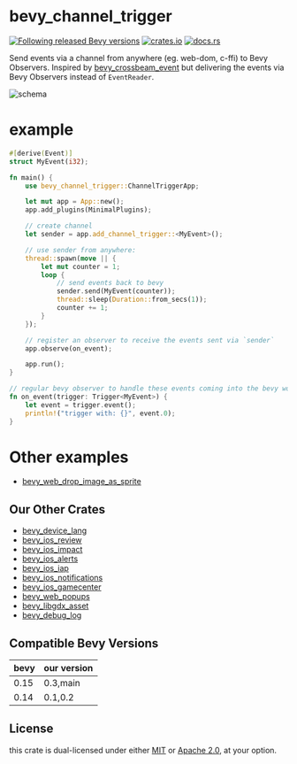# bevy_channel_trigger

[![Following released Bevy versions](https://img.shields.io/badge/Bevy%20tracking-released%20version-lightblue)](https://bevyengine.org/learn/quick-start/plugin-development/#main-branch-tracking)
[![crates.io](https://img.shields.io/crates/v/bevy_channel_trigger)](https://crates.io/crates/bevy_channel_trigger)
[![docs.rs](https://docs.rs/bevy_channel_trigger/badge.svg)](https://docs.rs/bevy_channel_trigger)

Send events via a channel from anywhere (eg. web-dom, c-ffi) to Bevy Observers. 
Inspired by [bevy_crossbeam_event](https://github.com/johanhelsing/bevy_crossbeam_event) but delivering the events via Bevy Observers instead of `EventReader`.

![schema](schema.png)

# example

```rust
#[derive(Event)]
struct MyEvent(i32);

fn main() {
    use bevy_channel_trigger::ChannelTriggerApp;

    let mut app = App::new();
    app.add_plugins(MinimalPlugins);

    // create channel
    let sender = app.add_channel_trigger::<MyEvent>();

    // use sender from anywhere:
    thread::spawn(move || {
        let mut counter = 1;
        loop {
            // send events back to bevy
            sender.send(MyEvent(counter));
            thread::sleep(Duration::from_secs(1));
            counter += 1;
        }
    });

    // register an observer to receive the events sent via `sender`
    app.observe(on_event);

    app.run();
}

// regular bevy observer to handle these events coming into the bevy world
fn on_event(trigger: Trigger<MyEvent>) {
    let event = trigger.event();
    println!("trigger with: {}", event.0);
}
```

# Other examples 

* [bevy_web_drop_image_as_sprite](https://github.com/rustunit/bevy_web_drop_image_as_sprite)

## Our Other Crates

- [bevy_device_lang](https://github.com/rustunit/bevy_device_lang)
- [bevy_ios_review](https://github.com/rustunit/bevy_ios_review)
- [bevy_ios_impact](https://github.com/rustunit/bevy_ios_impact)
- [bevy_ios_alerts](https://github.com/rustunit/bevy_ios_alerts)
- [bevy_ios_iap](https://github.com/rustunit/bevy_ios_iap)
- [bevy_ios_notifications](https://github.com/rustunit/bevy_ios_notifications)
- [bevy_ios_gamecenter](https://github.com/rustunit/bevy_ios_gamecenter)
- [bevy_web_popups](https://github.com/rustunit/bevy_web_popups)
- [bevy_libgdx_asset](https://github.com/rustunit/bevy_libgdx_asset)
- [bevy_debug_log](https://github.com/rustunit/bevy_debug_log)

## Compatible Bevy Versions

|bevy|our version|
|-|-|
|0.15|0.3,main|
|0.14|0.1,0.2|

## License

this crate is dual-licensed under either [MIT](https://opensource.org/license/MIT) or [Apache 2.0](https://www.apache.org/licenses/LICENSE-2.0), at your option.
